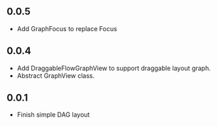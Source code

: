 ## 0.0.5
- Add GraphFocus to replace Focus

## 0.0.4

- Add DraggableFlowGraphView to support draggable layout graph.
- Abstract GraphView class.


## 0.0.1

- Finish simple DAG layout
